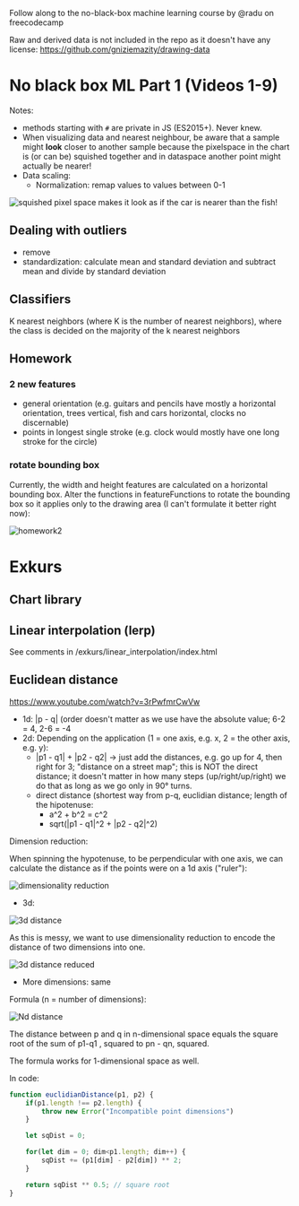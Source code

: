 Follow along to the no-black-box machine learning course by @radu on freecodecamp

Raw and derived data is not included in the repo as it doesn't have any license: https://github.com/gniziemazity/drawing-data

# No black box ML Part 1 (Videos 1-9)

Notes:

- methods starting with `#` are private in JS (ES2015+). Never knew.
- When visualizing data and nearest neighbour, be aware that a sample might **look** closer to another sample because the pixelspace in the chart is (or can be) squished together and in dataspace another point might actually be nearer!
- Data scaling:
  - Normalization: remap values to values between 0-1

![squished pixel space makes it look as if the car is nearer than the fish!](./readme_images/squished.png)

## Dealing with outliers

- remove
- standardization: calculate mean and standard deviation and subtract mean and divide by standard deviation


## Classifiers

K nearest neighbors (where K is the number of nearest neighbors), where the class is decided on the majority of the k nearest neighbors

## Homework

### 2 new features

- general orientation (e.g. guitars and pencils have mostly a horizontal orientation, trees vertical, fish and cars horizontal, clocks no discernable)
- points in longest single stroke (e.g. clock would mostly have one long stroke for the circle)

### rotate bounding box

Currently, the width and height features are calculated on a horizontal bounding box. Alter the functions in featureFunctions to rotate the bounding box so it applies only to the drawing area (I can't formulate it better right now):

![homework2](./readme_images/homework_rotate.png)



# Exkurs

## Chart library

## Linear interpolation (lerp)
See comments in /exkurs/linear_interpolation/index.html

## Euclidean distance

https://www.youtube.com/watch?v=3rPwfmrCwVw

- 1d: |p - q| (order doesn't matter as we use have the absolute value; 6-2 = 4, 2-6 = -4
- 2d: Depending on the application (1 = one axis, e.g. x, 2 = the other axis, e.g. y):
  - |p1 - q1| + |p2 - q2| -> just add the distances, e.g. go up for 4, then right for 3; "distance on a street map"; this is NOT the direct distance; it doesn't matter in how many steps (up/right/up/right) we do that as long as we go only in 90° turns.
  - direct distance (shortest way from p-q, euclidian distance; length of the hipotenuse:
    - a^2 + b^2 = c^2
    - sqrt(|p1 - q1|^2 + |p2 - q2|^2)

Dimension reduction:

When spinning the hypotenuse, to be perpendicular with one axis, we can calculate the distance as if the points were on a 1d axis ("ruler"):

![dimensionality reduction](./readme_images/dimred.png)

- 3d: 

![3d distance](./readme_images/3ddistance.png)

As this is messy, we want to use dimensionality reduction to encode the distance of two dimensions into one.

![3d distance reduced](./readme_images/3d_distance_redux.png)

- More dimensions: same 

Formula (n = number of dimensions):

![Nd distance](./readme_images/n-dim-distance.png)

The distance between p and q in n-dimensional space equals the square root of the sum of p1-q1 , squared to pn - qn, squared.

The formula works for 1-dimensional space as well.

In code:

```js
function euclidianDistance(p1, p2) {
    if(p1.length !== p2.length) {
        throw new Error("Incompatible point dimensions")
    }

    let sqDist = 0;

    for(let dim = 0; dim<p1.length; dim++) {
        sqDist += (p1[dim] - p2[dim]) ** 2;
    }

    return sqDist ** 0.5; // square root
}
```


